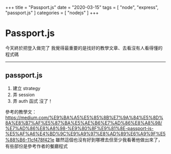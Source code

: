 +++
title = "Passport.js"
date = "2020-03-15"
tags = [ "node", "express", "passport.js" ]
categories = [ "nodejs" ]
+++

# Passport.js
今天終於把登入做完了
我覺得最重要的是找好的教學文章、去看沒有人看得懂的程式碼

---

## passport.js
1. 建立 strategy
2. 弄 session
3. 弄 auth 函式
沒了！

參考的教學文：https://medium.com/%E9%BA%A5%E5%85%8B%E7%9A%84%E5%8D%8A%E8%B7%AF%E5%87%BA%E5%AE%B6%E7%AD%86%E8%A8%98/%E7%AD%86%E8%A8%98-%E9%80%8F%E9%81%8E-passport-js-%E5%AF%A6%E4%BD%9C%E9%A9%97%E8%AD%89%E6%A9%9F%E5%88%B6-11cf478f421e
雖然這個也沒有好到哪裡去但至少我看著他做出來了，有些部份是參考作者的餐廳程式
